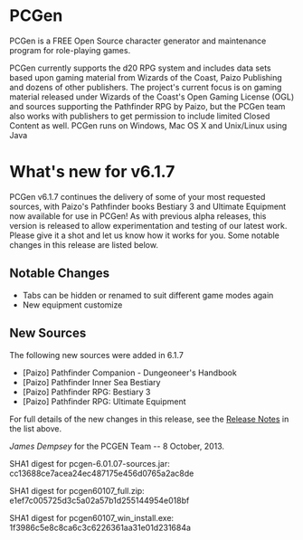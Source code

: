 # PCGen

PCGen is a FREE Open Source character generator and maintenance program for role-playing games.

PCGen currently supports the d20 RPG system and includes data sets based upon gaming material from Wizards of the Coast, Paizo Publishing and dozens of other publishers.
The project's current focus is on gaming material released under Wizards of the Coast's Open Gaming License (OGL) and sources supporting the Pathfinder RPG by Paizo, but the PCGen team also works with publishers to get permission to include limited Closed Content as well.
PCGen runs on Windows, Mac OS X and Unix/Linux using Java

# What's new for v6.1.7

PCGen v6.1.7 continues the delivery of some of your most requested sources, with 
Paizo's Pathfinder books Bestiary 3 and Ultimate Equipment now available 
for use in PCGen! As with previous alpha releases, this version is released to allow 
experimentation and testing of our latest work. Please give it a shot and let 
us know how it works for you. Some notable changes in this release are listed 
below. 

## Notable Changes

* Tabs can be hidden or renamed to suit different game modes again
* New equipment customize

## New Sources

The following new sources were added in 6.1.7

* [Paizo] Pathfinder Companion - Dungeoneer's Handbook
* [Paizo] Pathfinder Inner Sea Bestiary
* [Paizo] Pathfinder RPG: Bestiary 3
* [Paizo] Pathfinder RPG: Ultimate Equipment


For full details of the new changes in this release, see the 
[Release Notes](https://sourceforge.net/projects/pcgen/files/PCGen%20Unstable/6.01.07%20Alpha/pcgen-release-notes-60107.html/download) in the list above.

*James Dempsey* for the PCGEN Team -- 8 October, 2013.

SHA1 digest for pcgen-6.01.07-sources.jar:
cc13688ce7acea24ec487175e456d0765a2ac8de 

SHA1 digest for pcgen60107_full.zip:
e1ef7c005725d3c5a02a57b1d255144954e018bf 

SHA1 digest for pcgen60107_win_install.exe:
1f3986c5e8c8ca6c3c6226361aa31e01d231684a 